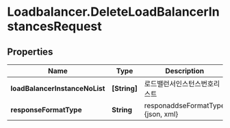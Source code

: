 # Loadbalancer.DeleteLoadBalancerInstancesRequest

## Properties
Name | Type | Description | Notes
------------ | ------------- | ------------- | -------------
**loadBalancerInstanceNoList** | **[String]** | 로드밸런서인스턴스번호리스트 | 
**responseFormatType** | **String** | responaddseFormatType {json, xml} | [optional] 


